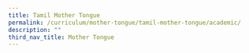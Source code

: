 ```yaml
---
title: Tamil Mother Tongue
permalink: /curriculum/mother-tongue/tamil-mother-tongue/academic/
description: ""
third_nav_title: Mother Tongue
---
```

